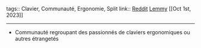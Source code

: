 tags:: Clavier, Communauté, Ergonomie, Split
link:: [Reddit](https://www.reddit.com/r/ErgoMechKeyboards/) [Lemmy](https://lemmy.world/c/ergomechkeyboards) 
[[Oct 1st, 2023]]
***

- Communauté regroupant des passionnés de claviers ergonomiques ou autres étrangetés